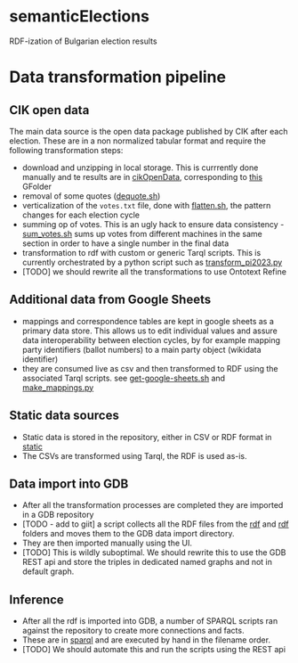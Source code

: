 # semanticElections

RDF-ization of Bulgarian election results

# Data transformation pipeline

## CIK open data 

The main data source is the open data package published by CIK after each election.
These are in a non normalized tabular format and require the following transformation steps:

- download and unzipping in local storage. This is currrently done manually and te results are in [cikOpenData](../gdrive/data/cikOpenData), corresponding to [this](https://drive.google.com/drive/folders/1ZyNu9THMCS5aP0N68iqvBIE0X1fsDDYP?usp=share_link) GFolder
- removal of some quotes ([dequote.sh](dequote.sh)) 
- verticalization of the `votes.txt` file, done with [flatten.sh](flatten.sh), the pattern changes for each election cycle 
- summing op of votes. This is an ugly hack to ensure data consistency - [sum_votes.sh](sum_votes.sh) sums  up votes from different machines in the same section in order to have a single number in the final data
- transformation to rdf with custom or generic Tarql scripts. This is currently orchestrated by a python script such as [transform_pi2023.py](transform_pi2023.py)
- [TODO] we should rewrite all the transformations to use Ontotext Refine

## Additional data from Google Sheets

- mappings and correspondence tables are kept in google sheets as a primary data store. This allows us to edit individual values and assure data interoperability between election cycles, by for example mapping party identifiers (ballot numbers) to a main party object (wikidata identifier)
- they are consumed live as csv and then transformed to RDF using the associated Tarql scripts. see [get-google-sheets.sh](get-google-sheets.sh) and [make_mappings.py](make_mappings.py)

## Static data sources

- Static data is stored in the repository, either in CSV or RDF format in [static](static)
- The CSVs are transformed using Tarql, the RDF is used as-is.

## Data import into GDB

- After all the transformation processes are completed they are imported in a GDB repository 
- [TODO - add to giit]  a script collects all the RDF files from the [rdf](rdf) and [rdf](static/rdf) folders and moves them to the GDB data import directory. 
- They are then imported manually using the UI.
- [TODO] This is wildly suboptimal. We should rewrite this to use the GDB REST api and store the triples in dedicated named graphs and not in default graph.

## Inference 

- After all the rdf is imported into GDB, a number of SPARQL scripts ran against the repository to create more connections and facts.
- These are in [sparql](sparql) and are executed by hand in the filename order. 
- [TODO] We should automate this and run the scripts using the REST api 




